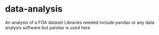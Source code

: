 # data-analysis
An analysis of a FOA dataset
Libraries needed include pandas or any data analysis software but pandas is used here
